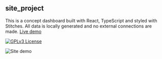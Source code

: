 ## site_project

This is a concept dashboard built with React, TypeScript and styled with Stitches. All data is locally generated and no external connections are made. [Live demo](https://x7ci.engineer/)

[![GPLv3 License](https://img.shields.io/badge/License-GPL%20v3-yellow.svg)](https://opensource.org/licenses/)

![Site demo](/img.jpg?raw=true "x7ci.engineer")

